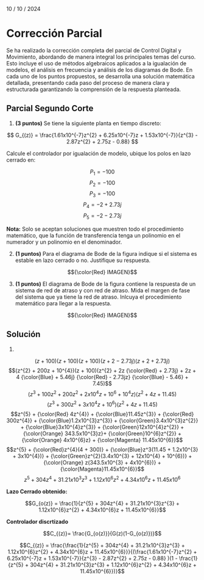 10 / 10 / 2024
# Corrección Parcial
Se ha realizado la corrección completa del parcial de Control Digital y Movimiento, abordando de manera integral los principales temas del curso. Esto incluye el uso de métodos algebraicos aplicados a la igualación de modelos, el análisis en frecuencia y análisis de los diagramas de Bode. En cada uno de los puntos propuestos, se desarrolla una solución matemática detallada, presentando cada paso del proceso de manera clara y estructurada garantizando la comprensión de la respuesta planteada.

## Parcial Segundo Corte
1. **(3 puntos)** Se tiene la siguiente planta en tiempo discreto:

$$ G_{(z)} = \frac{1.61x10^{-7}z^{2} + 6.25x10^{-7}z + 1.53x10^{-7}}{z^{3} - 2.87z^{2} + 2.75z - 0.88} $$

Calcule el controlador por igualación de modelo, ubique los polos en lazo cerrado en:

$$P_{1} = -100$$
$$P_{2} = -100$$
$$P_{3} = -100$$
$$P_{4} = -2 + 2.73j$$
$$P_{5} = -2 - 2.73j$$

**Nota:** Solo se aceptan soluciones que muestren todo el procedimiento matemático, que la función de transferencia tenga un polinomio en el numerador y un polinomio en el denominador.

2. **(1 puntos)** Para el diagrama de Bode de la figura indique si el sistema es estable en lazo cerrado o no. Justifique su respuesta.

$${\color{Red} IMAGEN}$$
   
3. **(1 puntos)** El diagrama de Bode de la figura contiene la respuesta de un sistema de red de atraso y con red de atraso. Mida el margen de fase del sistema que ya tiene la red de atraso. Inlcuya el procedimiento matemático para llegar a la respuesta.

$${\color{Red} IMAGEN}$$

## Solución
1. 

$$(z + 100)(z + 100)(z + 100)(z + 2 - 2.73j)(z + 2 + 2.73j)$$
$$(z^{2} + 200z + 10^{4})(z + 100)(z^{2} + 2z {\color{Red} + 2.73j} + 2z + 4  {\color{Blue} + 5.46j} {\color{Red} - 2.73jz} {\color{Blue} - 5.46} + 7.45)$$
$$(z^{3} + 100z^{2} + 200z^{2} + 2x10^{4}z + 10^{6} + 10^{4}z)(z^{2} + 4z + 11.45)$$
$$(z^{3} + 300z^{2} + 3x10^{4}z + 10^{6})(z^{2} + 4z + 11.45)$$
$$z^{5} + {\color{Red} 4z^{4}} + {\color{Blue}11.45z^{3}} + {\color{Red} 300z^{4}} + {\color{Blue}1.2x10^{3}z^{3}} + {\color{Green}3.4x10^{3}z^{2}} + {\color{Blue}3x10^{4}z^{3}} + {\color{Green}12x10^{4}z^{2}} + {\color{Orange} 343.5x10^{3}z}+ {\color{Green}10^{6}z^{2}} + {\color{Orange} 4x10^{6}z} + {\color{Magenta} 11.45x10^{6}}$$
$$z^{5} + {\color{Red}z^{4}(4 + 300)} + {\color{Blue}z^3(11.45 + 1.2x10^{3} + 3x10^{4})} + {\color{Green}z^{2}(3.4x10^{3} + 12x10^{4} + 10^{6})} + {\color{Orange} z(343.5x10^{3} + 4x10^{6})} + {\color{Magenta}11.45x10^{6}}$$
$$z^{5} + 304z^{4} + 31.21x10^{3}z^{3} + 1.12x10^{6}z^{2} + 4.34x10^{6}z + 11.45x10^{6}$$

**Lazo Cerrado obtenido:**

$$G_{o(z)} = \frac{1}{z^{5} + 304z^{4} + 31.21x10^{3}z^{3} + 1.12x10^{6}z^{2} + 4.34x10^{6}z + 11.45x10^{6}}$$

**Controlador discrtizado**

$$C_{(z)}= \frac{G_{o(z)}}{G(z)(1-G_{o(z)})}$$

$$C_{(z)} = \frac{\frac{1}{z^{5} + 304z^{4} + 31.21x10^{3}z^{3} + 1.12x10^{6}z^{2} + 4.34x10^{6}z + 11.45x10^{6}}}{(\frac{1.61x10^{-7}z^{2} + 6.25x10^{-7}z + 1.53x10^{-7}}{z^{3} - 2.87z^{2} + 2.75z - 0.88} )(1 - \frac{1}{z^{5} + 304z^{4} + 31.21x10^{3}z^{3} + 1.12x10^{6}z^{2} + 4.34x10^{6}z + 11.45x10^{6}})}$$

